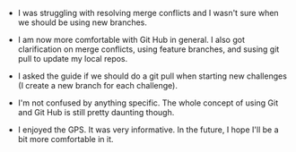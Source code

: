 * I was struggling with resolving merge conflicts and I wasn't sure when we should be using new branches.

* I am now more comfortable with Git Hub in general. I also got clarification on merge conflicts, using feature branches, and susing git pull to update my local repos.

* I asked the guide if we should do a git pull when starting new challenges (I create a new branch for each challenge).

* I'm not confused by anything specific. The whole concept of using Git and Git Hub is still pretty daunting though.

* I enjoyed the GPS. It was very informative. In the future, I hope I'll be a bit more comfortable in it.